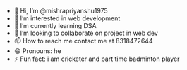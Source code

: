 - 👋 Hi, I’m @mishrapriyanshu1975
- 👀 I’m interested in web development
- 🌱 I’m currently learning DSA
- 💞️ I’m looking to collaborate on project in web dev
- 📫 How to reach me contact me at 8318472644
- 😄 Pronouns: he
- ⚡ Fun fact: i am cricketer and part time badminton player

<!---
mishrapriyanshu1975/mishrapriyanshu1975 is a ✨ special ✨ repository because its `README.md` (this file) appears on your GitHub profile.
You can click the Preview link to take a look at your changes.
--->
